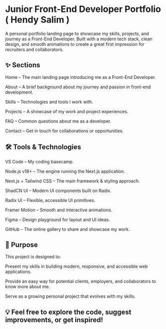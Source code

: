 # Junior Front-End Developer Portfolio ( Hendy Salim ) 

A personal portfolio landing page to showcase my skills, projects, and journey as a Front-End Developer.
Built with a modern tech stack, clean design, and smooth animations to create a great first impression for recruiters and collaborators.

## ✨ Sections

Home – The main landing page introducing me as a Front-End Developer.

About – A brief background about my journey and passion in front-end development.

Skills – Technologies and tools I work with.

Projects – A showcase of my work and project experiences.

FAQ – Common questions about me as a developer.

Contact – Get in touch for collaborations or opportunities.

## 🛠️ Tools & Technologies

VS Code – My coding basecamp.

Node.js v18+ – The engine running the Next.js application.

Next.js + Tailwind CSS – The main framework & styling approach.

ShadCN UI – Modern UI components built on Radix.

Radix UI – Flexible, accessible UI primitives.

Framer Motion – Smooth and interactive animations.

Figma – Design playground for layout and UI ideas.

GitHub – The online gallery to share and showcase my work.

## 🎯 Purpose

This project is designed to:

Present my skills in building modern, responsive, and accessible web applications.

Provide an easy way for potential clients, employers, and collaborators to know more about me.

Serve as a growing personal project that evolves with my skills.

## 💡 Feel free to explore the code, suggest improvements, or get inspired!
